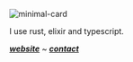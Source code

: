 ![minimal-card](https://revard.meppu.boo/card/01H9DN5ZXRYRNGXP1JFN598D15)

I use rust, elixir and typescript.

[***website***](https://niskii.dev) ~ [***contact***](mailto:readme@niskii.dev)
